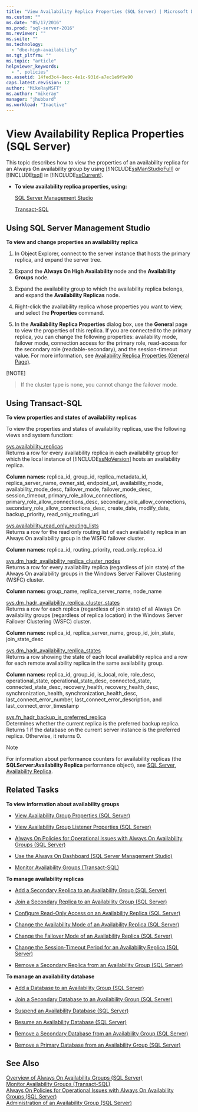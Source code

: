 ```yaml
---
title: "View Availability Replica Properties (SQL Server) | Microsoft Docs"
ms.custom: ""
ms.date: "05/17/2016"
ms.prod: "sql-server-2016"
ms.reviewer: ""
ms.suite: ""
ms.technology: 
  - "dbe-high-availability"
ms.tgt_pltfrm: ""
ms.topic: "article"
helpviewer_keywords: 
  - ", policies"
ms.assetid: 14fed3c4-8ecc-4e1c-931d-a7ec1e9f9e90
caps.latest.revision: 12
author: "MikeRayMSFT"
ms.author: "mikeray"
manager: "jhubbard"
ms.workload: "Inactive"
---
```

# View Availability Replica Properties (SQL Server)
  This topic describes how to view the properties of an availability replica for an Always On availability group by using [!INCLUDE[ssManStudioFull](../../../includes/ssmanstudiofull-md.md)] or [!INCLUDE[tsql](../../../includes/tsql-md.md)] in [!INCLUDE[ssCurrent](../../../includes/sscurrent-md.md)].  
  
-   **To view availability replica properties, using:**  
  
     [SQL Server Management Studio](#SSMSProcedure)  
  
     [Transact-SQL](#TsqlProcedure)  
  
##  <a name="SSMSProcedure"></a> Using SQL Server Management Studio  
 **To view and change properties an availability replica**  
  
1.  In Object Explorer, connect to the server instance that hosts the primary replica, and expand the server tree.  
  
2.  Expand the **Always On High Availability** node and the **Availability Groups** node.  
  
3.  Expand the availability group to which the availability replica belongs, and expand the **Availability Replicas** node.  
  
4.  Right-click the availability replica whose properties you want to view, and select the **Properties** command.  
  
5.  In the **Availability Replica Properties** dialog box, use the **General** page to view the properties of this replica. If you are connected to the primary replica, you can change the following properties: availability mode, failover mode, connection access for the primary role, read-access for the secondary role (readable-secondary), and the session-timeout value. For more information, see [Availability Replica Properties &#40;General Page&#41;](../../../database-engine/availability-groups/windows/availability-replica-properties-general-page.md).  

   [!NOTE]
   >If the cluster type is none, you cannot change the failover mode.
  
  
##  <a name="TsqlProcedure"></a> Using Transact-SQL  
 **To view properties and states of availability replicas**  
  
 To view the properties and states of availability replicas, use the following views and system function:  
  
 [sys.availability_replicas](../../../relational-databases/system-catalog-views/sys-availability-replicas-transact-sql.md)  
 Returns a row for every availability replica in each availability group for which the local instance of [!INCLUDE[ssNoVersion](../../../includes/ssnoversion-md.md)] hosts an availability replica.  
  
 **Column names:** replica_id, group_id, replica_metadata_id, replica_server_name, owner_sid, endpoint_url, availability_mode, availability_mode_desc, failover_mode, failover_mode_desc, session_timeout, primary_role_allow_connections, primary_role_allow_connections_desc, secondary_role_allow_connections, secondary_role_allow_connections_desc, create_date, modify_date, backup_priority, read_only_routing_url  
  
 [sys.availability_read_only_routing_lists](../../../relational-databases/system-catalog-views/sys-availability-read-only-routing-lists-transact-sql.md)  
 Returns a row for the read only routing list of each availability replica in an Always On availability group in the WSFC failover cluster.  
  
 **Column names:** replica_id, routing_priority, read_only_replica_id  
  
 [sys.dm_hadr_availability_replica_cluster_nodes](../../../relational-databases/system-dynamic-management-views/sys-dm-hadr-availability-replica-cluster-nodes-transact-sql.md)  
 Returns a row for every availability replica (regardless of join state) of the Always On availability groups in the Windows Server Failover Clustering (WSFC) cluster.  
  
 **Column names:** group_name, replica_server_name, node_name  
  
 [sys.dm_hadr_availability_replica_cluster_states](../../../relational-databases/system-dynamic-management-views/sys-dm-hadr-availability-replica-cluster-states-transact-sql.md)  
 Returns a row for each replica (regardless of join state) of all Always On availability groups (regardless of replica location) in the Windows Server Failover Clustering (WSFC) cluster.  
  
 **Column names:** replica_id, replica_server_name, group_id, join_state, join_state_desc  
  
 [sys.dm_hadr_availability_replica_states](../../../relational-databases/system-dynamic-management-views/sys-dm-hadr-availability-replica-states-transact-sql.md)  
 Returns a row showing the state of each local availability replica and a row for each remote availability replica in the same availability group.  
  
 **Column names:** replica_id, group_id, is_local, role, role_desc, operational_state, operational_state_desc, connected_state, connected_state_desc, recovery_health, recovery_health_desc, synchronization_health, synchronization_health_desc, last_connect_error_number, last_connect_error_description, and last_connect_error_timestamp  
  
 [sys.fn_hadr_backup_is_preferred_replica](../../../relational-databases/system-functions/sys-fn-hadr-backup-is-preferred-replica-transact-sql.md)  
 Determines whether the current replica is the preferred backup replica. Returns 1 if the database on the current server instance is the preferred replica. Otherwise, it returns 0.  
  
> [!NOTE]  
>  For information about performance counters for availability replicas (the **SQLServer:Availability Replica**  performance object), see [SQL Server, Availability Replica](../../../relational-databases/performance-monitor/sql-server-availability-replica.md).  
  
  
##  <a name="RelatedTasks"></a> Related Tasks  
 **To view information about availability groups**  
  
-   [View Availability Group Properties &#40;SQL Server&#41;](../../../database-engine/availability-groups/windows/view-availability-group-properties-sql-server.md)  
  
-   [View Availability Group Listener Properties &#40;SQL Server&#41;](../../../database-engine/availability-groups/windows/view-availability-group-listener-properties-sql-server.md)  
  
-   [Always On Policies for Operational Issues with Always On Availability Groups &#40;SQL Server&#41;](../../../database-engine/availability-groups/windows/always-on-policies-for-operational-issues-always-on-availability.md)  
  
-   [Use the Always On Dashboard &#40;SQL Server Management Studio&#41;](../../../database-engine/availability-groups/windows/use-the-always-on-dashboard-sql-server-management-studio.md)  
  
-   [Monitor Availability Groups &#40;Transact-SQL&#41;](../../../database-engine/availability-groups/windows/monitor-availability-groups-transact-sql.md)  
  
 **To manage availability replicas**  
  
-   [Add a Secondary Replica to an Availability Group &#40;SQL Server&#41;](../../../database-engine/availability-groups/windows/add-a-secondary-replica-to-an-availability-group-sql-server.md)  
  
-   [Join a Secondary Replica to an Availability Group &#40;SQL Server&#41;](../../../database-engine/availability-groups/windows/join-a-secondary-replica-to-an-availability-group-sql-server.md)  
  
-   [Configure Read-Only Access on an Availability Replica &#40;SQL Server&#41;](../../../database-engine/availability-groups/windows/configure-read-only-access-on-an-availability-replica-sql-server.md)  
  
-   [Change the Availability Mode of an Availability Replica &#40;SQL Server&#41;](../../../database-engine/availability-groups/windows/change-the-availability-mode-of-an-availability-replica-sql-server.md)  
  
-   [Change the Failover Mode of an Availability Replica &#40;SQL Server&#41;](../../../database-engine/availability-groups/windows/change-the-failover-mode-of-an-availability-replica-sql-server.md)  
  
-   [Change the Session-Timeout Period for an Availability Replica &#40;SQL Server&#41;](../../../database-engine/availability-groups/windows/change-the-session-timeout-period-for-an-availability-replica-sql-server.md)  
  
-   [Remove a Secondary Replica from an Availability Group &#40;SQL Server&#41;](../../../database-engine/availability-groups/windows/remove-a-secondary-replica-from-an-availability-group-sql-server.md)  
  
 **To manage an availability database**  
  
-   [Add a Database to an Availability Group &#40;SQL Server&#41;](../../../database-engine/availability-groups/windows/availability-group-add-a-database.md)  
  
-   [Join a Secondary Database to an Availability Group &#40;SQL Server&#41;](../../../database-engine/availability-groups/windows/join-a-secondary-database-to-an-availability-group-sql-server.md)  
  
-   [Suspend an Availability Database &#40;SQL Server&#41;](../../../database-engine/availability-groups/windows/suspend-an-availability-database-sql-server.md)  
  
-   [Resume an Availability Database &#40;SQL Server&#41;](../../../database-engine/availability-groups/windows/resume-an-availability-database-sql-server.md)  
  
-   [Remove a Secondary Database from an Availability Group &#40;SQL Server&#41;](../../../database-engine/availability-groups/windows/remove-a-secondary-database-from-an-availability-group-sql-server.md)  
  
-   [Remove a Primary Database from an Availability Group &#40;SQL Server&#41;](../../../database-engine/availability-groups/windows/remove-a-primary-database-from-an-availability-group-sql-server.md)  
  
  
## See Also  
 [Overview of Always On Availability Groups &#40;SQL Server&#41;](../../../database-engine/availability-groups/windows/overview-of-always-on-availability-groups-sql-server.md)   
 [Monitor Availability Groups &#40;Transact-SQL&#41;](../../../database-engine/availability-groups/windows/monitor-availability-groups-transact-sql.md)   
 [Always On Policies for Operational Issues with Always On Availability Groups &#40;SQL Server&#41;](../../../database-engine/availability-groups/windows/always-on-policies-for-operational-issues-always-on-availability.md)   
 [Administration of an Availability Group &#40;SQL Server&#41;](../../../database-engine/availability-groups/windows/administration-of-an-availability-group-sql-server.md)  
  
  
